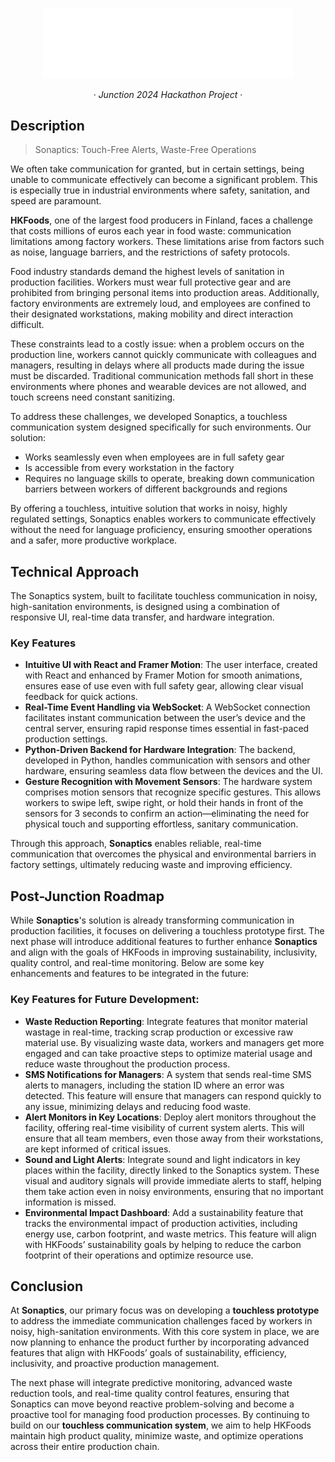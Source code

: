 <p align='center'>
  <picture width="400px">
    <source media="(prefers-color-scheme: dark)" srcset="./assets/sonaptics_black.png">
    <img width="400px" alt="Sonaptics Logo" src="./assets/sonaptics_white.png">
  </picture>
</p>

<p align='center'>
  &middot;
  <i>Junction 2024 Hackathon Project</i>
  &middot;
</p>

## Description

> Sonaptics: Touch-Free Alerts, Waste-Free Operations

We often take communication for granted, but in certain settings, being unable to communicate effectively can become a significant problem. This is especially true in industrial environments where safety, sanitation, and speed are paramount.

**HKFoods**, one of the largest food producers in Finland, faces a challenge that costs millions of euros each year in food waste: communication limitations among factory workers. These limitations arise from factors such as noise, language barriers, and the restrictions of safety protocols.

Food industry standards demand the highest levels of sanitation in production facilities. Workers must wear full protective gear and are prohibited from bringing personal items into production areas. Additionally, factory environments are extremely loud, and employees are confined to their designated workstations, making mobility and direct interaction difficult.

These constraints lead to a costly issue: when a problem occurs on the production line, workers cannot quickly communicate with colleagues and managers, resulting in delays where all products made during the issue must be discarded. Traditional communication methods fall short in these environments where phones and wearable devices are not allowed, and touch screens need constant sanitizing.

To address these challenges, we developed Sonaptics, a touchless communication system designed specifically for such environments. Our solution:

- Works seamlessly even when employees are in full safety gear
- Is accessible from every workstation in the factory
- Requires no language skills to operate, breaking down communication barriers between workers of different backgrounds and regions

By offering a touchless, intuitive solution that works in noisy, highly regulated settings, Sonaptics enables workers to communicate effectively without the need for language proficiency, ensuring smoother operations and a safer, more productive workplace.

## Technical Approach

The Sonaptics system, built to facilitate touchless communication in noisy, high-sanitation environments, is designed using a combination of responsive UI, real-time data transfer, and hardware integration.

### Key Features

- **Intuitive UI with React and Framer Motion**: The user interface, created with React and enhanced by Framer Motion for smooth animations, ensures ease of use even with full safety gear, allowing clear visual feedback for quick actions.
- **Real-Time Event Handling via WebSocket**: A WebSocket connection facilitates instant communication between the user’s device and the central server, ensuring rapid response times essential in fast-paced production settings.
- **Python-Driven Backend for Hardware Integration**: The backend, developed in Python, handles communication with sensors and other hardware, ensuring seamless data flow between the devices and the UI.
- **Gesture Recognition with Movement Sensors**: The hardware system comprises motion sensors that recognize specific gestures. This allows workers to swipe left, swipe right, or hold their hands in front of the sensors for 3 seconds to confirm an action—eliminating the need for physical touch and supporting effortless, sanitary communication.

Through this approach, **Sonaptics** enables reliable, real-time communication that overcomes the physical and environmental barriers in factory settings, ultimately reducing waste and improving efficiency.

## Post-Junction Roadmap

While **Sonaptics**'s solution is already transforming communication in production facilities, it focuses on delivering a touchless prototype first. The next phase will introduce additional features to further enhance **Sonaptics** and align with the goals of HKFoods in improving sustainability, inclusivity, quality control, and real-time monitoring. Below are some key enhancements and features to be integrated in the future:

### Key Features for Future Development:

- **Waste Reduction Reporting**: Integrate features that monitor material wastage in real-time, tracking scrap production or excessive raw material use. By visualizing waste data, workers and managers get more engaged and can take proactive steps to optimize material usage and reduce waste throughout the production process.
- **SMS Notifications for Managers**: A system that sends real-time SMS alerts to managers, including the station ID where an error was detected. This feature will ensure that managers can respond quickly to any issue, minimizing delays and reducing food waste.
- **Alert Monitors in Key Locations**: Deploy alert monitors throughout the facility, offering real-time visibility of current system alerts. This will ensure that all team members, even those away from their workstations, are kept informed of critical issues.
- **Sound and Light Alerts**: Integrate sound and light indicators in key places within the facility, directly linked to the Sonaptics system. These visual and auditory signals will provide immediate alerts to staff, helping them take action even in noisy environments, ensuring that no important information is missed.
- **Environmental Impact Dashboard**: Add a sustainability feature that tracks the environmental impact of production activities, including energy use, carbon footprint, and waste metrics. This feature will align with HKFoods’ sustainability goals by helping to reduce the carbon footprint of their operations and optimize resource use.

## Conclusion

At **Sonaptics**, our primary focus was on developing a **touchless prototype** to address the immediate communication challenges faced by workers in noisy, high-sanitation environments. With this core system in place, we are now planning to enhance the product further by incorporating advanced features that align with HKFoods’ goals of sustainability, efficiency, inclusivity, and proactive production management.

The next phase will integrate predictive monitoring, advanced waste reduction tools, and real-time quality control features, ensuring that Sonaptics can move beyond reactive problem-solving and become a proactive tool for managing food production processes. By continuing to build on our **touchless communication system**, we aim to help HKFoods maintain high product quality, minimize waste, and optimize operations across their entire production chain.
